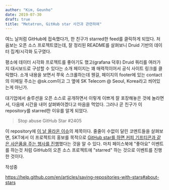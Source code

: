 ```yaml
---
author: "Kim, Geunho"
date: 2019-07-30
draft: true
title: "Metatron, GitHub star 사건과 관련하여"
---
```



여느 날처럼 GitHub에 접속했다가, 한 친구가 starred한 feed를 클릭하게 되었다. 처음보는 오픈 소스 프로젝트였는데, 잘 정리된 README를 살펴보니 Druid 기반의 데이터 집계/시각화 도구였다.  

평소에 데이터 시각화 프로젝트를 좋아기도 했고(grafana 덕후) Druid 쿼리를 여러가지 대시보드로 구성할 수 있다는 소개 페이지는 꽤 매력적이어서 공식 사이트 링크를 클릭했다. 소개 내용을 보면서 쭈욱 스크롤하는데 웬걸, 페이지의 footer에 있는 contact의 이메일 주소는 @sk.com이고 그 옆에 SK Telecom @ Seoul, Korea라고 씌어있는게 아닌가.  

대기업에서 솔루션을 오픈 소스로 공개하면서 이렇게 이쁘게 잘 포장해놓은 것에 놀라면서, 다음에 시간을 내어 살펴봐야겠다고 마음을 먹었다. 그러나 곧 친구가 이 repository를 starred한 이유를 알게 되었다. 

> Stop abuse GitHub Star #2405

이 repository에 [이 날 올라온 이슈](https://github.com/metatron-app/metatron-discovery/issues/2405)의 제목이다. 줄줄이 수없이 달린 코멘트들을 살펴보면, SKT에서 이 프로젝트의 홍보를 목적으로 [GitHub star를 하면 커피 기프티콘과 같은 사은품을 주는 행사를 진행](http://web.archive.org/web/20190729114458/http://b2b.tworld.co.kr/bizts/special/eventMetatron.bs)했다는 것을 알 수 있다. 마치 페이스북에 "좋아요" 이벤트를 하는것 처럼 GitHub의 오픈 소스 프로젝트에 "starred" 하는 것으로 이벤트를 진행한 것이다. 

작성중

https://help.github.com/en/articles/saving-repositories-with-stars#about-stars
